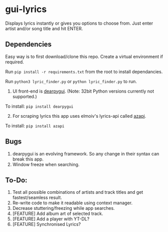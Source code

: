# gui-lyrics

Displays lyrics instantly or gives you options to choose from. Just enter artist and/or song title and hit ENTER.

## Dependencies
Easy way is to first download/clone this repo. Create a virtual environment if required.

Run `pip install -r requirements.txt` from the root to install dependancies.

Run `python3 lyric_finder.py` or `python lyric_finder.py` to run.

1. UI front-end is [dearpygui](https://github.com/hoffstadt/DearPyGui). (Note: 32bit Python versions currently not supported.)

  To install:
`pip install dearpygui`

2. For scraping lyrics this app uses elmoiv's lyrics-api called [azapi](https://github.com/elmoiv/azapi).

  To install:
`pip install azapi`

## Bugs
1. dearpygui is an evolving framework. So any change in their syntax can break this app.
2. Window freeze when searching.

## To-Do:
  1. Test all possible combinations of artists and track titles and get fastest/seamless result.
  2. Re-write code to make it readable using context manager.
  3. Decrease stuttering/freezing while app searches.
  4. [FEATURE] Add album art of selected track.
  5. [FEATURE] Add a player with YT-DL?
  6. [FEATURE] Synchronised Lyrics?
